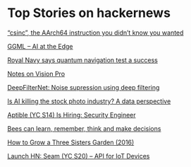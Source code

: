 # Top Stories on hackernews <br />
[“csinc”, the AArch64 instruction you didn’t know you wanted](https://danlark.org/2023/06/06/csinc-the-arm-instruction-you-didnt-know-you-wanted/)

[GGML – AI at the Edge](http://ggml.ai)

[Royal Navy says quantum navigation test a success](https://thequantuminsider.com/2023/06/06/royal-navy-says-quantum-navigation-test-a-success/)

[Notes on Vision Pro](https://notes.andymatuschak.org/Vision%20Pro)

[DeepFilterNet: Noise supression using deep filtering](https://github.com/Rikorose/DeepFilterNet)

[Is AI killing the stock photo industry? A data perspective](https://www.stockperformer.com/blog/is-ai-killing-the-stock-industry-a-data-perspective/)

[Aptible (YC S14) Is Hiring: Security Engineer]()

[Bees can learn, remember, think and make decisions](https://worldsensorium.com/bees-can-learn-remember-think-and-make-decisions/)

[How to Grow a Three Sisters Garden (2016)](https://www.nativeseeds.org/blogs/blog-news/how-to-grow-a-three-sisters-garden)

[Launch HN: Seam (YC S20) – API for IoT Devices]()
